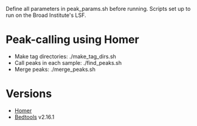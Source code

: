 Define all parameters in peak_params.sh before running. Scripts set up to run on the Broad Institute's LSF.

# Peak-calling using Homer

* Make tag directories: ./make_tag_dirs.sh
* Call peaks in each sample: ./find_peaks.sh
* Merge peaks: ./merge_peaks.sh

# Versions
* [Homer](http://homer.salk.edu/homer/ngs/peaks.html)
* [Bedtools](https://github.com/arq5x/bedtools) v2.16.1

